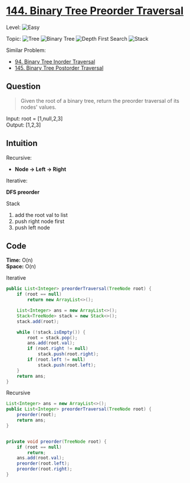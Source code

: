 # [144. Binary Tree Preorder Traversal](https://leetcode.com/problems/binary-tree-preorder-traversal/)



Level:
![Easy](https://img.shields.io/badge/-Easy-00b300)

Topic:
![Tree](https://img.shields.io/badge/-Tree-70db70)
![Binary Tree](https://img.shields.io/badge/-Binary_Tree-5cd65c)
![Depth First Search](https://img.shields.io/badge/-Depth_First_Search-47d147)
![Stack](https://img.shields.io/badge/-Stack-3399ff)

Similar Problem:

- [94. Binary Tree Inorder Traversal](0094.md)
- [145. Binary Tree Postorder Traversal](0145.md)



## Question

> Given the root of a binary tree, return the preorder traversal of its nodes' values.

Input: root = [1,null,2,3]  
Output: [1,2,3]



## Intuition

Recursive:

- **Node -> Left -> Right**



Iterative:

**DFS preorder**

Stack

1. add the root val to list
2. push right node first
3. push left node



## Code

**Time:** O(n)  
**Space:** O(n)

Iterative

```java
public List<Integer> preorderTraversal(TreeNode root) {
    if (root == null)
        return new ArrayList<>();

    List<Integer> ans = new ArrayList<>();
    Stack<TreeNode> stack = new Stack<>();
    stack.add(root);

    while (!stack.isEmpty()) {
        root = stack.pop();
        ans.add(root.val);
        if (root.right != null)
            stack.push(root.right);
        if (root.left != null)
            stack.push(root.left);
    }
    return ans;
}
```

Recursive

```java
List<Integer> ans = new ArrayList<>();
public List<Integer> preorderTraversal(TreeNode root) {
    preorder(root);
    return ans;
}


private void preorder(TreeNode root) {
    if (root == null)
        return;
    ans.add(root.val);
    preorder(root.left);
    preorder(root.right);
}
```
